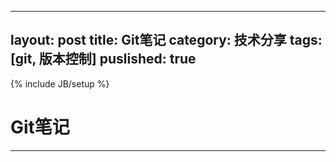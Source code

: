 ----
layout: post
title: Git笔记
category: 技术分享
tags: [git, 版本控制]
puslished: true 
----
{% include JB/setup %}
# Git笔记
---